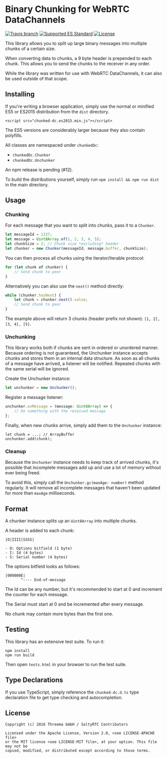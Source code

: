 # Binary Chunking for WebRTC DataChannels

[![Travis branch](https://img.shields.io/travis/saltyrtc/chunked-dc-js/master.svg)](https://travis-ci.org/saltyrtc/chunked-dc-js)
[![Supported ES Standard](https://img.shields.io/badge/javascript-ES5%2B-orange.svg)](https://github.com/saltyrtc/chunked-dc-js)
[![License](https://img.shields.io/badge/license-MIT%20%2F%20Apache%202.0-blue.svg)](https://github.com/saltyrtc/chunked-dc-js)

This library allows you to split up large binary messages into
multiple chunks of a certain size.

When converting data to chunks, a 9 byte header is prepended
to each chunk. This allows you to send the chunks to the
receiver in any order.

While the library was written for use with WebRTC
DataChannels, it can also be used outside of that scope.

## Installing

If you're writing a browser application, simply use the normal or minified ES5
or ES2015 distribution from the `dist` directory.

    <script src="chunked-dc.es2015.min.js"></script>

The ES5 versions are considerably larger because they also contain polyfills.

All classes are namespaced under `chunkedDc`:

- `chunkedDc.Chunker`
- `chunkedDc.Unchunker`

An npm release is pending (#12).

To build the distributions yourself, simply run `npm install && npm run dist`
in the main directory.

## Usage

### Chunking

For each message that you want to split into chunks, pass it to a `Chunker`.

```javascript
let messageId = 1337;
let message = Uint8Array.of(1, 2, 3, 4, 5);
let chunkSize = 2; // Chunk size *excluding* header
let chunker = new Chunker(messageId, message.buffer, chunkSize);
```

You can then process all chunks using the iterator/iterable protocol:

```javascript
for (let chunk of chunker) {
    // Send chunk to peer
}
```

Alternatively you can also use the `next()` method directly:

```javascript
while (chunker.hasNext) {
    let chunk = chunker.next().value;
    // Send chunk to peer
}
```

The example above will return 3 chunks (header prefix not shown): `[1, 2], [3, 4], [5]`.

### Unchunking

This library works both if chunks are sent in ordered or unordered manner.
Because ordering is not guaranteed, the Unchunker instance accepts chunks and
stores them in an internal data structure. As soon as all chunks of a message
have arrived, a listener will be notified. Repeated chunks with the same serial
will be ignored.

Create the Unchunker instance:

```javascript
let unchunker = new Unchunker();
```

Register a message listener:

```javascript
unchunker.onMessage = (message: Uint8Array) => {
    // Do something with the received message
};
```

Finally, when new chunks arrive, simply add them to the `Unchunker` instance:

```
let chunk = ...; // ArrayBuffer
unchunker.add(chunk);
```

### Cleanup

Because the `Unchunker` instance needs to keep track of arrived chunks, it's
possible that incomplete messages add up and use a lot of memory without ever
being freed.

To avoid this, simply call the `Unchunker.gc(maxAge: number)` method regularly.
It will remove all incomplete messages that haven't been updated for more than
`maxAge` milliseconds.

## Format

A chunker instance splits up an `Uint8Array` into multiple chunks.

A header is added to each chunk:

    |O|IIII|SSSS|

    - O: Options bitfield (1 byte)
    - I: Id (4 bytes)
    - S: Serial number (4 bytes)

The options bitfield looks as follows:

    |000000E|
           ^---- End-of-message

The Id can be any number, but it's recommended to start at 0 and
increment the counter for each message.

The Serial must start at 0 and be incremented after every message.

No chunk may contain more bytes than the first one.

## Testing

This library has an extensive test suite. To run it:

    npm install
    npm run build

Then open `tests.html` in your browser to run the test suite.

## Type Declarations

If you use TypeScript, simply reference the `chunked-dc.d.ts` type declaration
file to get type checking and autocompletion.

## License

    Copyright (c) 2016 Threema GmbH / SaltyRTC Contributors
    
    Licensed under the Apache License, Version 2.0, <see LICENSE-APACHE file>
    or the MIT license <see LICENSE-MIT file>, at your option. This file may not be
    copied, modified, or distributed except according to those terms.
